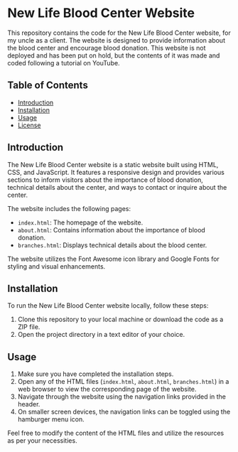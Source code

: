 # New Life Blood Center Website

This repository contains the code for the New Life Blood Center website, for my uncle as a client. The website is designed to provide information about the blood center and encourage blood donation. This website is not deployed and has been put on hold, but the contents of it was made and coded following a tutorial on YouTube.

## Table of Contents
- [Introduction](#introduction)
- [Installation](#installation)
- [Usage](#usage)
- [License](#license)

## Introduction
The New Life Blood Center website is a static website built using HTML, CSS, and JavaScript. It features a responsive design and provides various sections to inform visitors about the importance of blood donation, technical details about the center, and ways to contact or inquire about the center.

The website includes the following pages:
- `index.html`: The homepage of the website.
- `about.html`: Contains information about the importance of blood donation.
- `branches.html`: Displays technical details about the blood center.

The website utilizes the Font Awesome icon library and Google Fonts for styling and visual enhancements.

## Installation
To run the New Life Blood Center website locally, follow these steps:

1. Clone this repository to your local machine or download the code as a ZIP file.
2. Open the project directory in a text editor of your choice.

## Usage
1. Make sure you have completed the installation steps.
2. Open any of the HTML files (`index.html`, `about.html`, `branches.html`) in a web browser to view the corresponding page of the website.
3. Navigate through the website using the navigation links provided in the header.
4. On smaller screen devices, the navigation links can be toggled using the hamburger menu icon.

Feel free to modify the content of the HTML files and utilize the resources as per your necessities.
